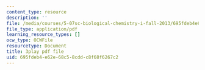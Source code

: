 ```yaml
---
content_type: resource
description: ''
file: /media/courses/5-07sc-biological-chemistry-i-fall-2013/695fdeb4e62e68c58cddc8f68f6267c2_56vQ0S2eAjw.pdf
file_type: application/pdf
learning_resource_types: []
ocw_type: OCWFile
resourcetype: Document
title: 3play pdf file
uid: 695fdeb4-e62e-68c5-8cdd-c8f68f6267c2
---
```

